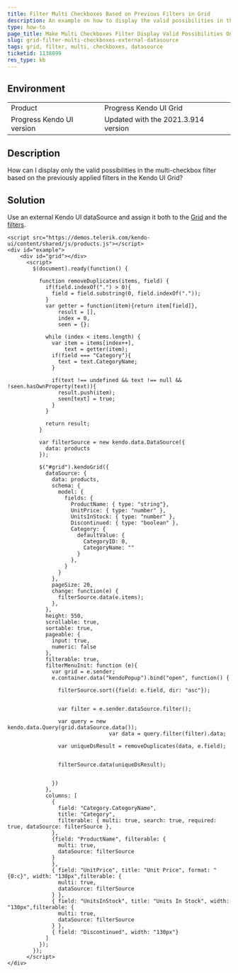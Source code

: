 ```yaml
---
title: Filter Multi Checkboxes Based on Previous Filters in Grid
description: An example on how to display the valid possibilities in the multi-checkboxes filter list based on the previous filters in the Kendo UI Grid.
type: how-to
page_title: Make Multi Checkboxes Filter Display Valid Possibilities Only - Kendo UI Grid for jQuery
slug: grid-filter-multi-checkboxes-external-datasource
tags: grid, filter, multi, checkboxes, datasource
ticketid: 1138899
res_type: kb
---
```


## Environment

<table>
 <tr>
  <td>Product</td>
  <td>Progress Kendo UI Grid</td>
 </tr>
 <tr>
  <td>Progress Kendo UI version</td>
  <td>Updated with the 2021.3.914 version</td>
 </tr>
</table>

## Description

How can I display only the valid possibilities in the multi-checkbox filter based on the previously applied filters in the Kendo UI Grid?

## Solution

Use an external Kendo UI dataSource and assign it both to the [Grid](https://docs.telerik.com/kendo-ui/api/javascript/ui/grid/configuration/datasource) and the [filters](https://docs.telerik.com/kendo-ui/api/javascript/ui/grid/configuration/columns.filterable.datasource).

```dojo
<script src="https://demos.telerik.com/kendo-ui/content/shared/js/products.js"></script>
<div id="example">
    <div id="grid"></div>
      <script>
        $(document).ready(function() {

          function removeDuplicates(items, field) {
            if(field.indexOf(".") > 0){
              field = field.substring(0, field.indexOf("."));
            }
            var getter = function(item){return item[field]},
                result = [],
                index = 0,
                seen = {};

            while (index < items.length) {
              var item = items[index++],
                  text = getter(item);
              if(field === "Category"){
                text = text.CategoryName;
              }

              if(text !== undefined && text !== null && !seen.hasOwnProperty(text)){
                result.push(item);
                seen[text] = true;
              }
            }
						
            return result;
          }

          var filterSource = new kendo.data.DataSource({
            data: products
          });

          $("#grid").kendoGrid({
            dataSource: {
              data: products,
              schema: {
                model: {
                  fields: {
                    ProductName: { type: "string"},
                    UnitPrice: { type: "number" },
                    UnitsInStock: { type: "number" },
                    Discontinued: { type: "boolean" },
                    Category: {
                      defaultValue: {
                        CategoryID: 0,
                        CategoryName: ""
                      }
                    },
                  }
                }
              },
              pageSize: 20,
              change: function(e) {
                filterSource.data(e.items);
              },
            },
            height: 550,
            scrollable: true,
            sortable: true,
            pageable: {
              input: true,
              numeric: false
            },
            filterable: true,
            filterMenuInit: function (e){
              var grid = e.sender;
              e.container.data("kendoPopup").bind("open", function() {

                filterSource.sort({field: e.field, dir: "asc"});
                
                
                var filter = e.sender.dataSource.filter();
                
                var query = new kendo.data.Query(grid.dataSource.data());
								var data = query.filter(filter).data;
                
                var uniqueDsResult = removeDuplicates(data, e.field);
								
                
                filterSource.data(uniqueDsResult);
                
                
              })
            },
            columns: [
              {
                field: "Category.CategoryName",               
                title: "Category",             
                filterable: { multi: true, search: true, required: true, dataSource: filterSource },
              },
              {field: "ProductName", filterable: {
                multi: true,
                dataSource: filterSource
              }
              },
              { field: "UnitPrice", title: "Unit Price", format: "{0:c}", width: "130px",filterable: {
                multi: true,
                dataSource: filterSource
              } },
              { field: "UnitsInStock", title: "Units In Stock", width: "130px",filterable: {
                multi: true,
                dataSource: filterSource
              } },
              { field: "Discontinued", width: "130px"}
            ]
          });
        });
      </script>
</div>
```

